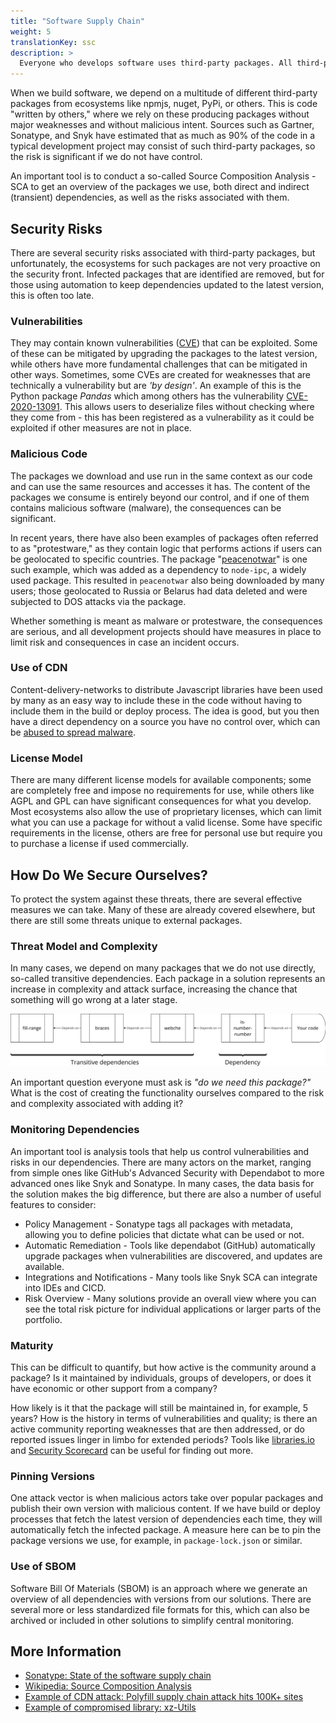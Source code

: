 ```yaml
---
title: "Software Supply Chain"
weight: 5
translationKey: ssc
description: >
  Everyone who develops software uses third-party packages. All third-party packages represent code written by others and pose a risk to the delivery if we do not have control over what we use and an overview of weaknesses and risks associated with them.
---
```


When we build software, we depend on a multitude of different third-party packages from ecosystems like npmjs, nuget, PyPi, or others. This is code "written by others," where we rely on these producing packages without major weaknesses and without malicious intent. Sources such as Gartner, Sonatype, and Snyk have estimated that as much as 90% of the code in a typical development project may consist of such third-party packages, so the risk is significant if we do not have control.

An important tool is to conduct a so-called Source Composition Analysis - SCA to get an overview of the packages we use, both direct and indirect (transient) dependencies, as well as the risks associated with them.

## Security Risks
There are several security risks associated with third-party packages, but unfortunately, the ecosystems for such packages are not very proactive on the security front. Infected packages that are identified are removed, but for those using automation to keep dependencies updated to the latest version, this is often too late.

### Vulnerabilities
They may contain known vulnerabilities ([CVE](https://cve.mitre.org)) that can be exploited. Some of these can be mitigated by upgrading the packages to the latest version, while others have more fundamental challenges that can be mitigated in other ways. Sometimes, some CVEs are created for weaknesses that are technically a vulnerability but are _'by design'_. An example of this is the Python package _Pandas_ which among others has the vulnerability [CVE-2020-13091](https://cve.mitre.org/cgi-bin/cvename.cgi?name=CVE-2020-13091). This allows users to deserialize files without checking where they come from - this has been registered as a vulnerability as it could be exploited if other measures are not in place.

### Malicious Code
The packages we download and use run in the same context as our code and can use the same resources and accesses it has. The content of the packages we consume is entirely beyond our control, and if one of them contains malicious software (malware), the consequences can be significant.

In recent years, there have also been examples of packages often referred to as "protestware," as they contain logic that performs actions if users can be geolocated to specific countries. The package "[peacenotwar](https://en.wikipedia.org/wiki/Peacenotwar)" is one such example, which was added as a dependency to ```node-ipc```, a widely used package. This resulted in ```peacenotwar``` also being downloaded by many users; those geolocated to Russia or Belarus had data deleted and were subjected to DOS attacks via the package.

Whether something is meant as malware or protestware, the consequences are serious, and all development projects should have measures in place to limit risk and consequences in case an incident occurs.

### Use of CDN
Content-delivery-networks to distribute Javascript libraries have been used by many as an easy way to include these in the code without having to include them in the build or deploy process. The idea is good, but you then have a direct dependency on a source you have no control over, which can be [abused to spread malware](https://sansec.io/research/polyfill-supply-chain-attack).

### License Model
There are many different license models for available components; some are completely free and impose no requirements for use, while others like AGPL and GPL can have significant consequences for what you develop. Most ecosystems also allow the use of proprietary licenses, which can limit what you can use a package for without a valid license. Some have specific requirements in the license, others are free for personal use but require you to purchase a license if used commercially.

## How Do We Secure Ourselves?
To protect the system against these threats, there are several effective measures we can take. Many of these are already covered elsewhere, but there are still some threats unique to external packages.

### Threat Model and Complexity
In many cases, we depend on many packages that we do not use directly, so-called transitive dependencies. Each package in a solution represents an increase in complexity and attack surface, increasing the chance that something will go wrong at a later stage.

![dependencies](dependencies.png)

An important question everyone must ask is _"do we need this package?"_ What is the cost of creating the functionality ourselves compared to the risk and complexity associated with adding it?

### Monitoring Dependencies
An important tool is analysis tools that help us control vulnerabilities and risks in our dependencies. There are many actors on the market, ranging from simple ones like GitHub's Advanced Security with Dependabot to more advanced ones like Snyk and Sonatype. In many cases, the data basis for the solution makes the big difference, but there are also a number of useful features to consider:

* Policy Management - Sonatype tags all packages with metadata, allowing you to define policies that dictate what can be used or not.
* Automatic Remediation - Tools like dependabot (GitHub) automatically upgrade packages when vulnerabilities are discovered, and updates are available.
* Integrations and Notifications - Many tools like Snyk SCA can integrate into IDEs and CICD.
* Risk Overview - Many solutions provide an overall view where you can see the total risk picture for individual applications or larger parts of the portfolio.

### Maturity
This can be difficult to quantify, but how active is the community around a package? Is it maintained by individuals, groups of developers, or does it have economic or other support from a company?

How likely is it that the package will still be maintained in, for example, 5 years? How is the history in terms of vulnerabilities and quality; is there an active community reporting weaknesses that are then addressed, or do reported issues linger in limbo for extended periods? Tools like [libraries.io](https://libraries.io) and [Security Scorecard](https://securityscorecard.com/) can be useful for finding out more.

### Pinning Versions
One attack vector is when malicious actors take over popular packages and publish their own version with malicious content. If we have build or deploy processes that fetch the latest version of dependencies each time, they will automatically fetch the infected package. A measure here can be to pin the package versions we use, for example, in ```package-lock.json``` or similar.

### Use of SBOM
Software Bill Of Materials (SBOM) is an approach where we generate an overview of all dependencies with versions from our solutions. There are several more or less standardized file formats for this, which can also be archived or included in other solutions to simplify central monitoring.

## More Information
* [Sonatype: State of the software supply chain](https://www.sonatype.com/state-of-the-software-supply-chain/introduction)
* [Wikipedia: Source Composition Analysis](https://en.wikipedia.org/wiki/Software_composition_analysis)
* [Example of CDN attack: Polyfill supply chain attack hits 100K+ sites](https://sansec.io/research/polyfill-supply-chain-attack)
* [Example of compromised library: xz-Utils](https://arstechnica.com/security/2024/04/what-we-know-about-the-xz-utils-backdoor-that-almost-infected-the-world/)
